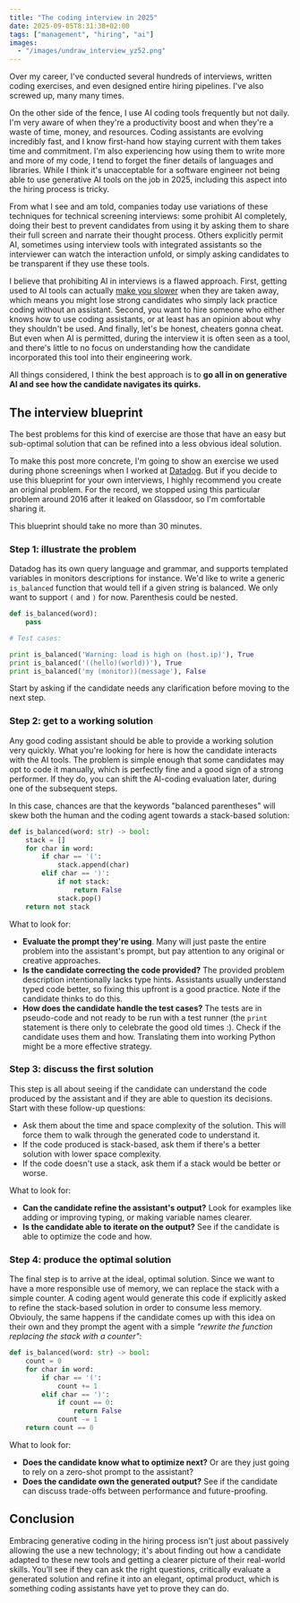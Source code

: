 ```yaml
---
title: "The coding interview in 2025"
date: 2025-09-05T8:31:38+02:00
tags: ["management", "hiring", "ai"]
images:
  - "/images/undraw_interview_yz52.png"
---
```


Over my career, I've conducted several hundreds of interviews, written coding exercises, and even designed entire hiring
pipelines. I've also screwed up, many many times.

On the other side of the fence, I use AI coding tools frequently but not daily. I'm very aware of when they're a
productivity boost and when they're a waste of time, money, and resources. Coding assistants are evolving incredibly
fast, and I know first-hand how staying current with them takes time and commitment. I'm also experiencing how using
them to write more and more of my code, I tend to forget the finer details of languages and libraries. While I think
it's unacceptable for a software engineer not being able to use generative AI tools on the job in 2025,
including this aspect into the hiring process is tricky.

From what I see and am told, companies today use variations of these techniques for technical screening interviews:
some prohibit AI completely, doing their best to prevent candidates from using it by asking them to share their full
screen and narrate their thought process. Others explicitly permit AI, sometimes using interview tools with integrated
assistants so the interviewer can watch the interaction unfold, or simply asking candidates to be transparent if they
use these tools.

I believe that prohibiting AI in interviews is a flawed approach. First, getting used to AI tools can actually
[make you slower](https://arxiv.org/abs/2506.08872) when they are taken away, which means you might lose strong
candidates who simply lack practice coding without an assistant. Second, you want to hire someone who either knows how
to use coding assistants, or at least has an opinion about why they shouldn't be used. And finally, let's be honest,
cheaters gonna cheat. But even when AI is permitted, during the interview it is often seen as a tool, and there's
little to no focus on understanding how the candidate incorporated this tool into their engineering work.

All things considered, I think the best approach is to **go all in on generative AI and see how the candidate navigates its quirks.**

## The interview blueprint

The best problems for this kind of exercise are those that have an easy but sub-optimal solution that can be
refined into a less obvious ideal solution.

To make this post more concrete, I'm going to show an exercise we used during phone screenings when I worked at
[Datadog](https://www.datadoghq.com/). But if you decide to use this blueprint for your own interviews, I highly recommend
you create an original problem. For the record, we stopped using this particular problem around 2016 after it leaked on
Glassdoor, so I'm comfortable sharing it.

This blueprint should take no more than 30 minutes.

### Step 1: illustrate the problem

Datadog has its own query language and grammar, and supports templated variables in monitors descriptions for instance.
We'd like to write a generic `is_balanced` function that would tell if a given string is balanced. We only want to
support `(` and `)` for now. Parenthesis could be nested.

```python
def is_balanced(word):
    pass

# Test cases:

print is_balanced('Warning: load is high on (host.ip)'), True
print is_balanced('((hello)(world))'), True
print is_balanced('my (monitor))(message'), False
```

Start by asking if the candidate needs any clarification before moving to the next step.

### Step 2: get to a working solution

Any good coding assistant should be able to provide a working solution very quickly. What you're looking for here is
how the candidate interacts with the AI tools. The problem is simple enough that some candidates may opt to code it
manually, which is perfectly fine and a good sign of a strong performer. If they do, you can shift the AI-coding
evaluation later, during one of the subsequent steps.

In this case, chances are that the keywords "balanced parentheses" will skew both the human and the coding agent
towards a stack-based solution:

```python
def is_balanced(word: str) -> bool:
    stack = []
    for char in word:
        if char == '(':
            stack.append(char)
        elif char == ')':
            if not stack:
                return False
            stack.pop()
    return not stack
```

What to look for:
- **Evaluate the prompt they're using**. Many will just paste the entire problem into the assistant's prompt, but pay attention to any original or creative approaches.
- **Is the candidate correcting the code provided?** The provided problem description intentionally lacks type hints. Assistants usually understand typed code better, so fixing this upfront is a good practice. Note if the candidate thinks to do this.
- **How does the candidate handle the test cases?** The tests are in pseudo-code and not ready to be run with a test runner (the `print` statement is there only to celebrate the good old times :). Check if the candidate uses them and how. Translating them into working Python might be a more effective strategy.

### Step 3: discuss the first solution

This step is all about seeing if the candidate can understand the code produced by the assistant and if they are able
to question its decisions. Start with these follow-up questions:
- Ask them about the time and space complexity of the solution. This will force them to walk through the generated code to understand it.
- If the code produced is stack-based, ask them if there's a better solution with lower space complexity.
- If the code doesn't use a stack, ask them if a stack would be better or worse.

What to look for:
- **Can the candidate refine the assistant's output?** Look for examples like adding or improving typing, or making variable names clearer.
- **Is the candidate able to iterate on the output?** See if the candidate is able to optimize the code and how.

### Step 4: produce the optimal solution

The final step is to arrive at the ideal, optimal solution. Since we want to have a more responsible use of memory, we
can replace the stack with a simple counter. A coding agent would generate this code if explicitly asked to refine the
stack-based solution in order to consume less memory. Obviouly, the same happens if the candidate comes up with this
idea on their own and they prompt the agent with a simple _"rewrite the function replacing the stack with a counter"_:

```python
def is_balanced(word: str) -> bool:
    count = 0
    for char in word:
        if char == '(':
            count += 1
        elif char == ')':
            if count == 0:
                return False
            count -= 1
    return count == 0
```

What to look for:
- **Does the candidate know what to optimize next?** Or are they just going to rely on a zero-shot prompt to the assistant?
- **Does the candidate own the generated output?** See if the candidate can discuss trade-offs between performance and future-proofing.

## Conclusion

Embracing generative coding in the hiring process isn't just about passively allowing the use a new technology; it's
about finding out how a candidate adapted to these new tools and getting a clearer picture of their real-world skills.
You’ll see if they can ask the right questions, critically evaluate a generated solution and refine it into an elegant,
optimal product, which is something coding assistants have yet to prove they can do.
